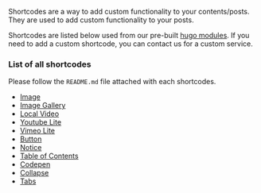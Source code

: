 Shortcodes are a way to add custom functionality to your contents/posts. They are used to add custom functionality to your posts. 

Shortcodes are listed below used from our pre-built [hugo modules](https://github.com/gethugothemes/hugo-modules). If you need to add a custom shortcode, you can contact us for a custom service.

### List of all shortcodes

Please follow the `README.md` file attached with each shortcodes.

- [Image](https://github.com/gethugothemes/hugo-modules/tree/master/shortcodes/image)
- [Image Gallery](https://github.com/gethugothemes/hugo-modules/tree/master/shortcodes/gallery)
- [Local Video](https://github.com/gethugothemes/hugo-modules/tree/master/shortcodes/video)
- [Youtube Lite](https://github.com/gethugothemes/hugo-modules/tree/master/shortcodes/youtube-lite)
- [Vimeo Lite](https://github.com/gethugothemes/hugo-modules/tree/master/shortcodes/vimeo-lite)
- [Button](https://github.com/gethugothemes/hugo-modules/tree/master/shortcodes/buttons)
- [Notice](https://github.com/gethugothemes/hugo-modules/tree/master/shortcodes/notice)
- [Table of Contents](https://github.com/gethugothemes/hugo-modules/tree/master/shortcodes/table-of-contents)
- [Codepen](https://github.com/gethugothemes/hugo-modules/tree/master/shortcodes/codepen)
- [Collapse](https://github.com/gethugothemes/hugo-modules/tree/master/shortcodes/collapse)
- [Tabs](https://github.com/gethugothemes/hugo-modules/tree/master/shortcodes/tabs)